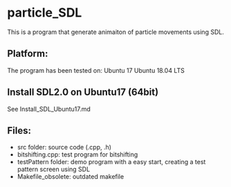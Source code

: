 # particle_SDL
This is a program that generate animaiton of particle movements using SDL.
  
     
Platform:  
--------
The program has been tested on:
Ubuntu 17
Ubuntu 18.04 LTS

Install SDL2.0 on Ubuntu17 (64bit)
----------------------------------
See Install_SDL_Ubuntu17.md

Files:  
------
* src folder: source code (.cpp, .h)
* bitshifting.cpp: test program for bitshifting  
* testPattern folder: demo program with a easy start, creating a test pattern screen using SDL  
* Makefile_obsolete: outdated makefile


